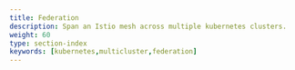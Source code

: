```yaml
---
title: Federation
description: Span an Istio mesh across multiple kubernetes clusters.
weight: 60
type: section-index
keywords: [kubernetes,multicluster,federation]
---
```

